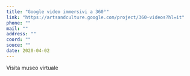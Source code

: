 ```yaml
---
title: "Google video immersivi a 360°"
link: "https://artsandculture.google.com/project/360-videos?hl=it"
phone: ""
mail: ""
address: ""
coord: ""
souce: ""
date: 2020-04-02
---
```


Visita museo virtuale
